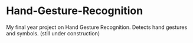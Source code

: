 # Hand-Gesture-Recognition
My final year project on Hand Gesture Recognition.
Detects hand gestures and symbols.
(still under construction)
